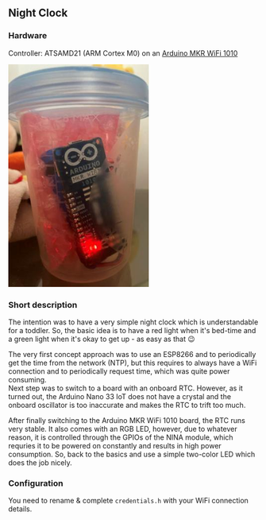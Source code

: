 ## Night Clock

### Hardware
Controller: ATSAMD21 (ARM Cortex M0) on an [Arduino MKR WiFi 1010](https://store.arduino.cc/en-at/collections/iot-cloud-compatible/products/arduino-mkr-wifi-1010)

![Night clock quick & dirty build](hardware.jpg)

### Short description

The intention was to have a very simple night clock which is understandable for a toddler. So, the basic idea is to have a red light when it's bed-time and a green light when it's okay to get up - as easy as that 😉

The very first concept approach was to use an ESP8266 and to periodically get the time from the network (NTP), but this requires to always have a WiFi connection and to periodically request time, which was quite power consuming.<br/>
Next step was to switch to a board with an onboard RTC. However, as it turned out, the Arduino Nano 33 IoT does not have a crystal and the onboard oscillator is too inaccurate and makes the RTC to trift too much.

After finally switching to the Arduino MKR WiFi 1010 board, the RTC runs very stable. It also comes with an RGB LED, however, due to whatever reason, it is controlled through the GPIOs of the NINA module, which requries it to be powered on constantly and results in high power consumption. So, back to the basics and use a simple two-color LED which does the job nicely.

### Configuration

You need to rename & complete `credentials.h` with your WiFi connection details.